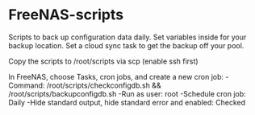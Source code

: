 # FreeNAS-scripts
Scripts to back up configuration data daily. Set variables inside for your backup location. Set a cloud sync task to get the backup off your pool.

Copy the scripts to /root/scripts via scp (enable ssh first)

In FreeNAS, choose Tasks, cron jobs, and create a new cron job:
-Command: /root/scripts/checkconfigdb.sh && /root/scripts/backupconfigdb.sh
-Run as user: root
-Schedule cron job: Daily
-Hide standard output, hide standard error and enabled: Checked
